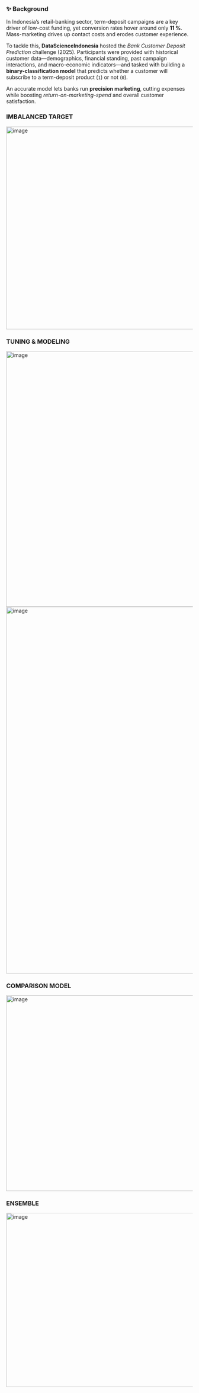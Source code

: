 ### ✨ Background  
In Indonesia’s retail-banking sector, term-deposit campaigns are a key driver of low-cost funding, yet conversion rates hover around only **11 %**. Mass-marketing drives up contact costs and erodes customer experience.

To tackle this, **DataScienceIndonesia** hosted the *Bank Customer Deposit Prediction* challenge (2025). Participants were provided with historical customer data—demographics, financial standing, past campaign interactions, and macro-economic indicators—and tasked with building a **binary-classification model** that predicts whether a customer will subscribe to a term-deposit product (`1`) or not (`0`).

An accurate model lets banks run **precision marketing**, cutting expenses while boosting *return-on-marketing-spend* and overall customer satisfaction.

### IMBALANCED TARGET
<img width="558" height="547" alt="image" src="https://github.com/user-attachments/assets/a06743e9-68f4-4ae9-971e-4c0f16c3281d" />

### TUNING & MODELING
<img width="989" height="690" alt="image" src="https://github.com/user-attachments/assets/e2619ba1-df5c-46cb-b240-5b2f183ac90d" />
<img width="1389" height="990" alt="image" src="https://github.com/user-attachments/assets/d7510aa3-c0a0-494a-9b9d-b6c3ecfcee30" />

### COMPARISON MODEL
<img width="846" height="528" alt="image" src="https://github.com/user-attachments/assets/f86ac8cb-caec-4b54-bd20-4e54e104c66d" />

### ENSEMBLE
<img width="630" height="470" alt="image" src="https://github.com/user-attachments/assets/d1722020-d872-464d-a54e-acf54ce08815" />

